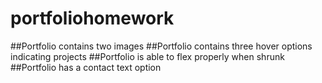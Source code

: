 # portfoliohomework
##Portfolio contains two images
##Portfolio contains three hover options indicating projects
##Portfolio is able to flex properly when shrunk
##Portfolio has a contact text option
